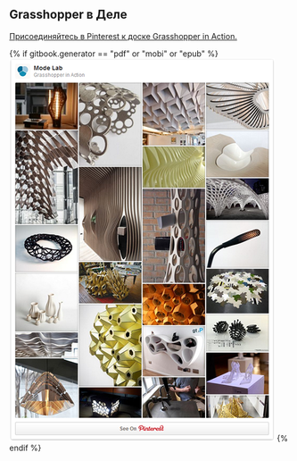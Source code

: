 ## Grasshopper в Деле

<a data-pin-do="embedBoard" href="http://www.pinterest.com/modelabnyc/grasshopper-in-action/" data-pin-scale-width="240" data-pin-scale-height="1280" data-pin-board-width="770">Присоединяйтесь в Pinterest к  доске Grasshopper in Action.</a>
<!-- Please call pinit.js only once per page -->
<script type="text/javascript" async defer src="//assets.pinterest.com/js/pinit.js"></script>

{% if gitbook.generator == "pdf" or "mobi" or "epub" %}
[![IMAGE](images/pinterest.png)](http://www.pinterest.com/modelabnyc/grasshopper-in-action/)
{% endif %}
